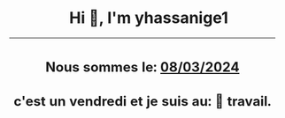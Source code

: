 <h1 align='center'>Hi 👋, I'm yhassanige1</h1>
<div align='center'>

|<h2 align='center'>Nous sommes le: <u>08/03/2024</u></h2><h2 align='center'>c'est un vendredi et je suis au: 🏢 travail.</h2>|
|---
</div>